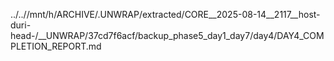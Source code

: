 ../..//mnt/h/ARCHIVE/.UNWRAP/extracted/CORE__2025-08-14__2117__host-duri-head-/__UNWRAP/37cd7f6acf/backup_phase5_day1_day7/day4/DAY4_COMPLETION_REPORT.md